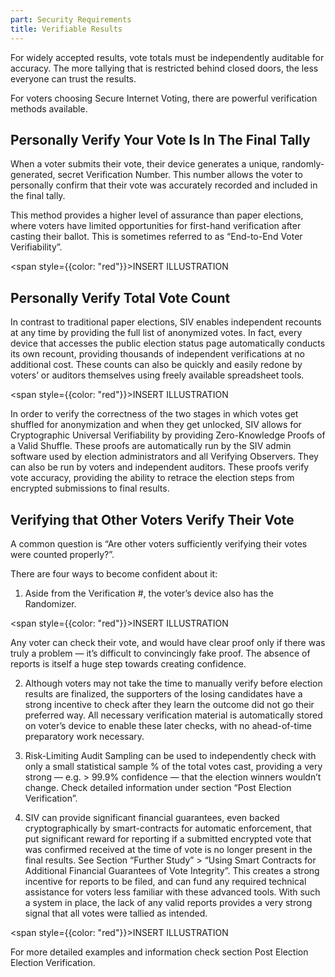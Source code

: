 ```yaml
---
part: Security Requirements
title: Verifiable Results
---
```


For widely accepted results, vote totals must be independently auditable for accuracy. The more tallying that is restricted behind closed doors, the less everyone can trust the results.

For voters choosing Secure Internet Voting, there are powerful verification methods available.

## Personally Verify Your Vote Is In The Final Tally

When a voter submits their vote, their device generates a unique, randomly-generated, secret Verification Number. This number allows the voter to personally confirm that their vote was accurately recorded and included in the final tally.

This method provides a higher level of assurance than paper elections, where voters have limited opportunities for first-hand verification after casting their ballot. This is sometimes referred to as “End-to-End Voter Verifiability”.

<span style={{color: "red"}}>INSERT ILLUSTRATION</span>

## Personally Verify Total Vote Count

In contrast to traditional paper elections, SIV enables independent recounts at any time by providing the full list of anonymized votes. In fact, every device that accesses the public election status page automatically conducts its own recount, providing thousands of independent verifications at no additional cost. These counts can also be quickly and easily redone by voters’ or auditors themselves using freely available spreadsheet tools.

<span style={{color: "red"}}>INSERT ILLUSTRATION</span>

In order to verify the correctness of the two stages in which votes get shuffled for anonymization and when they get unlocked, SIV allows for Cryptographic Universal Verifiability by providing Zero-Knowledge Proofs of a Valid Shuffle. These proofs are automatically run by the SIV admin software used by election administrators and all Verifying Observers. They can also be run by voters and independent auditors. These proofs verify vote accuracy, providing the ability to retrace the election steps from encrypted submissions to final results.

## Verifying that Other Voters Verify Their Vote

A common question is “Are other voters sufficiently verifying their votes were counted properly?”.

There are four ways to become confident about it:

1. Aside from the Verification #, the voter’s device also has the Randomizer.

<span style={{color: "red"}}>INSERT ILLUSTRATION</span>

Any voter can check their vote, and would have clear proof only if there was truly a problem — it’s difficult to convincingly fake proof. The absence of reports is itself a huge step towards creating confidence.

2. Although voters may not take the time to manually verify before election results are finalized, the supporters of the losing candidates have a strong incentive to check after they learn the outcome did not go their preferred way. All necessary verification material is automatically stored on voter’s device to enable these later checks, with no ahead-of-time preparatory work necessary.

3. Risk-Limiting Audit Sampling can be used to independently check with only a small statistical sample % of the total votes cast, providing a very strong — e.g. > 99.9% confidence — that the election winners wouldn’t change. Check detailed information under section “Post Election Verification”.

4. SIV can provide significant financial guarantees, even backed cryptographically by smart-contracts for automatic enforcement, that put significant reward for reporting if a submitted encrypted vote that was confirmed received at the time of vote is no longer present in the final results. See Section “Further Study” > “Using Smart Contracts for Additional Financial Guarantees of Vote Integrity”. This creates a strong incentive for reports to be filed, and can fund any required technical assistance for voters less familiar with these advanced tools. With such a system in place, the lack of any valid reports provides a very strong signal that all votes were tallied as intended.

<span style={{color: "red"}}>INSERT ILLUSTRATION</span>

For more detailed examples and information check section Post Election Election Verification.
